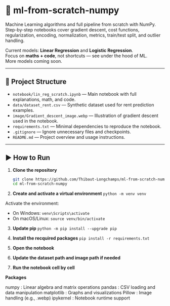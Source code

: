 # 🧠 ml-from-scratch-numpy
Machine Learning algorithms and full pipeline from scratch with NumPy. Step-by-step notebooks cover gradient descent, cost functions, regularization, encoding, normalization, metrics, train/test split, and outlier handling.  

Current models: **Linear Regression** and **Logistic Regression**.  
Focus on **maths + code**, not shortcuts — see under the hood of ML.  
More models coming soon.

---

## 📂 Project Structure

- `notebook/lin_reg_scratch.ipynb` — Main notebook with full explanations, math, and code.  
- `data/dataset_rent.csv` — Synthetic dataset used for rent prediction examples.  
- `image/Gradient_descent_image.webp` — Illustration of gradient descent used in the notebook.  
- `requirements.txt` — Minimal dependencies to reproduce the notebook.  
- `.gitignore` — Ignore unnecessary files and checkpoints.  
- `README.md` — Project overview and usage instructions.

---

## ▶️ How to Run

1. **Clone the repository**
   ```bash
   git clone https://github.com/Thibaut-Longchamps/ml-from-scratch-numpy.git
   cd ml-from-scratch-numpy

2. **Create and activate a virtual environment**
`python -m venv venv`

Activate the environment:
- On Windows:
`venv\Scripts\activate`
- On macOS/Linux:
`source venv/bin/activate`

3. **Update pip**
`python -m pip install --upgrade pip`

4. **Install the recquired packages**
`pip install -r requirements.txt`

5. **Open the notebook**

6. **Update the dataset path and image path if needed**

7. **Run the notebook cell by cell**


**Packages**

numpy : Linear algebra and matrix operations
pandas : CSV loading and data manipulation
matplotlib : Graphs and visualizations
Pillow : Image handling (e.g., .webp)
ipykernel : Notebook runtime support
